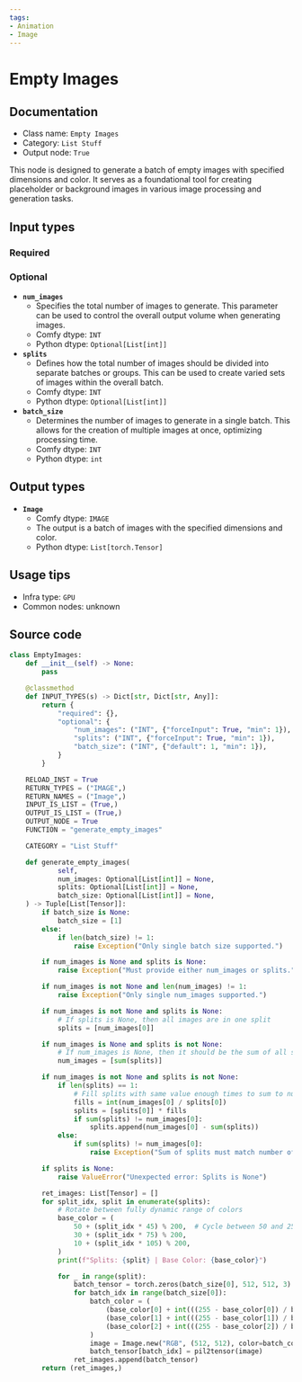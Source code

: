 ```yaml
---
tags:
- Animation
- Image
---
```


# Empty Images
## Documentation
- Class name: `Empty Images`
- Category: `List Stuff`
- Output node: `True`

This node is designed to generate a batch of empty images with specified dimensions and color. It serves as a foundational tool for creating placeholder or background images in various image processing and generation tasks.
## Input types
### Required
### Optional
- **`num_images`**
    - Specifies the total number of images to generate. This parameter can be used to control the overall output volume when generating images.
    - Comfy dtype: `INT`
    - Python dtype: `Optional[List[int]]`
- **`splits`**
    - Defines how the total number of images should be divided into separate batches or groups. This can be used to create varied sets of images within the overall batch.
    - Comfy dtype: `INT`
    - Python dtype: `Optional[List[int]]`
- **`batch_size`**
    - Determines the number of images to generate in a single batch. This allows for the creation of multiple images at once, optimizing processing time.
    - Comfy dtype: `INT`
    - Python dtype: `int`
## Output types
- **`Image`**
    - Comfy dtype: `IMAGE`
    - The output is a batch of images with the specified dimensions and color.
    - Python dtype: `List[torch.Tensor]`
## Usage tips
- Infra type: `GPU`
- Common nodes: unknown


## Source code
```python
class EmptyImages:
    def __init__(self) -> None:
        pass

    @classmethod
    def INPUT_TYPES(s) -> Dict[str, Dict[str, Any]]:
        return {
            "required": {},
            "optional": {
                "num_images": ("INT", {"forceInput": True, "min": 1}),
                "splits": ("INT", {"forceInput": True, "min": 1}),
                "batch_size": ("INT", {"default": 1, "min": 1}),
            }
        }

    RELOAD_INST = True
    RETURN_TYPES = ("IMAGE",)
    RETURN_NAMES = ("Image",)
    INPUT_IS_LIST = (True,)
    OUTPUT_IS_LIST = (True,)
    OUTPUT_NODE = True
    FUNCTION = "generate_empty_images"

    CATEGORY = "List Stuff"

    def generate_empty_images(
            self,
            num_images: Optional[List[int]] = None,
            splits: Optional[List[int]] = None,
            batch_size: Optional[List[int]] = None,
    ) -> Tuple[List[Tensor]]:
        if batch_size is None:
            batch_size = [1]
        else:
            if len(batch_size) != 1:
                raise Exception("Only single batch size supported.")

        if num_images is None and splits is None:
            raise Exception("Must provide either num_images or splits.")

        if num_images is not None and len(num_images) != 1:
            raise Exception("Only single num_images supported.")

        if num_images is not None and splits is None:
            # If splits is None, then all images are in one split
            splits = [num_images[0]]

        if num_images is None and splits is not None:
            # If num_images is None, then it should be the sum of all splits
            num_images = [sum(splits)]

        if num_images is not None and splits is not None:
            if len(splits) == 1:
                # Fill splits with same value enough times to sum to num_images
                fills = int(num_images[0] / splits[0])
                splits = [splits[0]] * fills
                if sum(splits) != num_images[0]:
                    splits.append(num_images[0] - sum(splits))
            else:
                if sum(splits) != num_images[0]:
                    raise Exception("Sum of splits must match number of images.")

        if splits is None:
            raise ValueError("Unexpected error: Splits is None")

        ret_images: List[Tensor] = []
        for split_idx, split in enumerate(splits):
            # Rotate between fully dynamic range of colors
            base_color = (
                50 + (split_idx * 45) % 200,  # Cycle between 50 and 250
                30 + (split_idx * 75) % 200,
                10 + (split_idx * 105) % 200,
            )
            print(f"Splits: {split} | Base Color: {base_color}")

            for _ in range(split):
                batch_tensor = torch.zeros(batch_size[0], 512, 512, 3)
                for batch_idx in range(batch_size[0]):
                    batch_color = (
                        (base_color[0] + int(((255 - base_color[0]) / batch_size[0]) * batch_idx)),
                        (base_color[1] + int(((255 - base_color[1]) / batch_size[0]) * batch_idx)),
                        (base_color[2] + int(((255 - base_color[2]) / batch_size[0]) * batch_idx)),
                    )
                    image = Image.new("RGB", (512, 512), color=batch_color)
                    batch_tensor[batch_idx] = pil2tensor(image)
                ret_images.append(batch_tensor)
        return (ret_images,)

```
